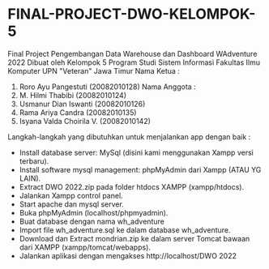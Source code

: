 # FINAL-PROJECT-DWO-KELOMPOK-5

Final Project Pengembangan Data Warehouse dan Dashboard WAdventure 2022
Dibuat oleh Kelompok 5
Program Studi Sistem Informasi
Fakultas Ilmu Komputer
UPN "Veteran" Jawa Timur
Nama Ketua :
1. Roro Ayu Pangestuti (20082010128)
Nama Anggota :
2. M. Hilmi Thabibi (20082010124)
3. Usmanur Dian Iswanti (20082010126)
4. Rama Ariya Candra (20082010135)
5. Isyana Valda Choirila V. (20082010142)

Langkah-langkah yang dibutuhkan untuk menjalankan app dengan baik :

- Install database server: MySql (disini kami menggunakan Xampp versi terbaru).
- Install software mysql management: phpMyAdmin dari Xampp (ATAU YG LAIN).
- Extract DWO 2022.zip pada folder htdocs XAMPP (xampp/htdocs).
- Jalankan Xampp control panel.
- Start apache dan mysql server.
- Buka phpMyAdmin (localhost/phpmyadmin).
- Buat database dengan nama wh_adventure
- Import file wh_adventure.sql ke dalam database wh_adventure.
- Download dan Extract mondrian.zip ke dalam server Tomcat bawaan dari XAMPP (xampp/tomcat/webapps).
- Jalankan aplikasi dengan mengakses http://localhost/DWO 2022

